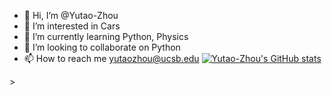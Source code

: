 - 👋 Hi, I’m @Yutao-Zhou
- 👀 I’m interested in Cars
- 🌱 I’m currently learning Python, Physics
- 💞️ I’m looking to collaborate on Python
- 📫 How to reach me yutaozhou@ucsb.edu
[![Yutao-Zhou's GitHub stats](https://github-readme-stats.vercel.app/api?username=Yutao-Zhou)](https://github.com/anuraghazra/github-readme-stats)
<!---
Yutao-Zhou/Yutao-Zhou is a ✨ special ✨ repository because its `README.md` (this file) appears on your GitHub profile.
You can click the Preview link to take a look at your changes.
--->
<!DOCTYPE html>
<html>
<head>
	<meta charset="utf-8">
	<meta name="viewport" content="width=device-width, initial-scale=1">
	<title></title>
</head>
<body>
	<a href="https://github.com/Yutao-Zhou" target="_blank"><i class="fa fa-github" aria-hidden="true"></i></a>
	<a href="https://leetcode.com/YutaoZhou/" target="_blank"><script src="https://code.iconify.design/2/2.0.3/iconify.min.js"></script><span class="iconify" data-icon="simple-icons:leetcode" data-width="16" data-height="16"></span></a>
	<a href="https://www.linkedin.com/in/yutao-zhou" target="_blank"><i class="fa fa-linkedin" aria-hidden="true"></i></a>
	<a href="https://www.facebook.com/yutao.zhou.3" target="_blank"><i class="fa fa-facebook" aria-hidden="true"></i></a>
	<a href="https://www.instagram.com/yutao_zhou666/" target="_blank"><i class="fa fa-instagram" aria-hidden="true"></i></a>
</body>
</html>>
